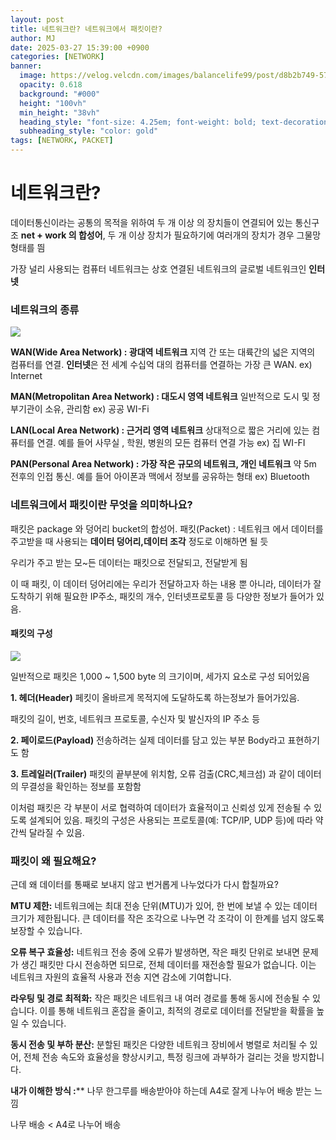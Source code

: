 ```yaml
---
layout: post
title: 네트워크란? 네트워크에서 패킷이란?
author: MJ
date: 2025-03-27 15:39:00 +0900 
categories: [NETWORK]
banner:
  image: https://velog.velcdn.com/images/balancelife99/post/d8b2b749-5710-4980-afde-18ee82294832/image.png
  opacity: 0.618
  background: "#000"
  height: "100vh"
  min_height: "38vh"
  heading_style: "font-size: 4.25em; font-weight: bold; text-decoration: underline"
  subheading_style: "color: gold"
tags: [NETWORK, PACKET]
---
```




# 네트워크란?
데이터통신이라는 공통의 목적을 위하여 두 개 이상 의 장치들이 연결되어 있는 통신구조
**net + work 의 합성어**, 두 개 이상 장치가 필요하기에 여러개의 장치가 경우 그물망 형태를 띔

가장 널리 사용되는 컴퓨터 네트워크는 상호 연결된 네트워크의 글로벌 네트워크인 **인터넷**
### 네트워크의 종류
![](https://velog.velcdn.com/images/balancelife99/post/d8b2b749-5710-4980-afde-18ee82294832/image.png)

**WAN(Wide Area Network) : 광대역 네트워크**
지역 간 또는 대륙간의 넓은 지역의 컴퓨터를 연결. **인터넷**은 전 세계 수십억 대의 컴퓨터를 연결하는 가장 큰 WAN.
ex) Internet

**MAN(Metropolitan Area Network) : 대도시 영역 네트워크**
일반적으로 도시 및 정부기관이 소유, 관리함
ex) 공공 WI-Fi

**LAN(Local Area Network) : 근거리 영역 네트워크**
상대적으로 짧은 거리에 있는 컴퓨터를 연결. 예를 들어 사무실 , 학원, 병원의 모든 컴퓨터 연결 가능 
ex) 집 WI-FI

**PAN(Personal Area Network) : 가장 작은 규모의 네트워크, 개인 네트워크**
약 5m 전후의 인접 통신. 예를 들어 아이폰과 맥에서 정보를 공유하는 형태
ex) Bluetooth

### 네트워크에서 패킷이란 무엇을 의미하나요?
패킷은 package 와 덩어리 bucket의 합성어.
패킷(Packet) : 네트워크 에서 데이터를 주고받을 때 사용되는 **데이터 덩어리,데이터 조각** 정도로 이해하면 될 듯

우리가 주고 받는 모~든 데이터는 패킷으로 전달되고, 전달받게 됨

이 때 패킷, 이 데이터 덩어리에는 우리가 전달하고자 하는 내용 뿐 아니라, 데이터가 잘 도착하기 위해 필요한 IP주소, 패킷의 개수, 인터넷프로토콜 등 다양한 정보가 들어가 있음.

#### 패킷의 구성
![](https://velog.velcdn.com/images/balancelife99/post/247040b1-a764-4d3c-b470-13b8f7b68bdd/image.png)

일반적으로 패킷은 1,000 ~ 1,500 byte 의 크기이며, 세가지 요소로 구성 되어있음

**1. 헤더(Header)**
페킷이 올바르게 목적지에 도달하도록 하는정보가 들어가있음.

패킷의 길이, 번호, 네트워크 프로토콜, 수신자 및 발신자의 IP 주소 등

**2. 페이로드(Payload)**
전송하려는 실제 데이터를 담고 있는 부분
Body라고 표현하기도 함

**3. 트레일러(Trailer)**
패킷의 끝부분에 위치함, 오류 검출(CRC,체크섬) 과 같이 데이터의 무결성을 확인하는 정보를 포함함

이처럼 패킷은 각 부분이 서로 협력하여 데이터가 효율적이고 신뢰성 있게 전송될 수 있도록 설계되어 있음. 
패킷의 구성은 사용되는 프로토콜(예: TCP/IP, UDP 등)에 따라 약간씩 달라질 수 있음.

### 패킷이 왜 필요해요?
근데 왜 데이터를 통째로 보내지 않고 번거롭게 나누었다가 다시 합칠까요?

**MTU 제한:**
네트워크에는 최대 전송 단위(MTU)가 있어, 한 번에 보낼 수 있는 데이터 크기가 제한됩니다. 큰 데이터를 작은 조각으로 나누면 각 조각이 이 한계를 넘지 않도록 보장할 수 있습니다.

**오류 복구 효율성:**
네트워크 전송 중에 오류가 발생하면, 작은 패킷 단위로 보내면 문제가 생긴 패킷만 다시 전송하면 되므로, 전체 데이터를 재전송할 필요가 없습니다. 이는 네트워크 자원의 효율적 사용과 전송 지연 감소에 기여합니다.

**라우팅 및 경로 최적화:**
작은 패킷은 네트워크 내 여러 경로를 통해 동시에 전송될 수 있습니다. 이를 통해 네트워크 혼잡을 줄이고, 최적의 경로로 데이터를 전달받을 확률을 높일 수 있습니다.

**동시 전송 및 부하 분산:**
분할된 패킷은 다양한 네트워크 장비에서 병렬로 처리될 수 있어, 전체 전송 속도와 효율성을 향상시키고, 특정 링크에 과부하가 걸리는 것을 방지합니다.

**내가 이해한 방식 :****
나무 한그루를 배송받아야 하는데 A4로 잘게 나누어 배송 받는 느낌

나무 배송 < A4로 나누어 배송